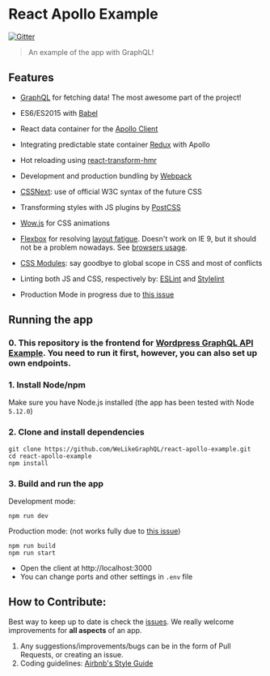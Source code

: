 # React Apollo Example

[![Gitter][gitter-img]][gitter-link]

> An example of the app with GraphQL!

[gitter-img]: https://badges.gitter.im/Join%20Chat.svg
[gitter-link]: https://gitter.im/WeLikeGraphQL/react-apollo-example?utm_source=badge&utm_medium=badge&utm_campaign=pr-badge&utm_content=badge

## Features

 - [GraphQL](http://graphql.org/) for fetching data! The most awesome part of the project!
 - ES6/ES2015 with [Babel](https://babeljs.io/)
 - React data container for the [Apollo Client](http://dev.apollodata.com/react/) 
 - Integrating predictable state container [Redux](http://redux.js.org) with Apollo
 - Hot reloading using [react-transform-hmr](https://github.com/gaearon/react-transform-hmr)
 - Development and production bundling by [Webpack](https://webpack.github.io)
 - [CSSNext](http://cssnext.io/): use of official W3C syntax of the future CSS
 - Transforming styles with JS plugins by [PostCSS](http://postcss.org/)
 - [Wow.js](http://mynameismatthieu.com/WOW/) for CSS animations
 - [Flexbox](https://css-tricks.com/snippets/css/a-guide-to-flexbox/) for resolving [layout fatigue](http://blog.karenmenezes.com/2014/apr/13/floats-inline-block-or-display-table-or-flexbox/). Doesn't work on IE 9, but it should not be a problem nowadays. See [browsers usage](http://caniuse.com/usage-table).
 - [CSS Modules](https://github.com/css-modules/css-modules): say goodbye to global scope in CSS and most of conflicts
 - Linting both JS and CSS, respectively by: [ESLint](http://eslint.org/) and [Stylelint](http://stylelint.io/)
 

 - Production Mode in progress due to [this issue](https://github.com/apollostack/react-apollo/issues/250)
 
## Running the app

### 0. This repository is the frontend for [Wordpress GraphQL API Example](https://github.com/WeLikeGraphQL/wordpress-graphql-api-example). You need to run it first, however, you can also set up own endpoints.

### 1. Install Node/npm

Make sure you have Node.js installed (the app has been tested with Node `5.12.0`)

### 2. Clone and install dependencies

```
git clone https://github.com/WeLikeGraphQL/react-apollo-example.git
cd react-apollo-example
npm install
```

### 3. Build and run the app

Development mode:
```
npm run dev
```

Production mode: (not works fully due to [this issue](https://github.com/apollostack/react-apollo/issues/250))
```
npm run build
npm run start
```

- Open the client at http://localhost:3000
- You can change ports and other settings in `.env` file

## How to Contribute:

Best way to keep up to date is check the [issues](https://github.com/WeLikeGraphQL/react-apollo-example/issues). We really welcome improvements for **all aspects** of an app.

1. Any suggestions/improvements/bugs can be in the form of Pull Requests, or creating an issue.
2. Coding guidelines: [Airbnb's Style Guide](https://github.com/airbnb/javascript)
